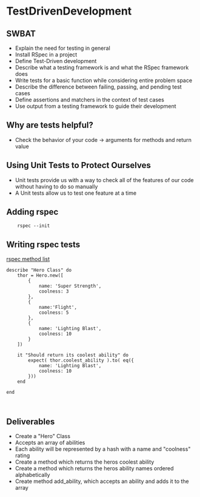 # TestDrivenDevelopment 
## SWBAT
- Explain the need for testing in general
- Install RSpec in a project
- Define Test-Driven development
- Describe what a testing framework is and what the RSpec framework does
- Write tests for a basic function while considering entire problem space
- Describe the difference between failing, passing, and pending test cases
- Define assertions and matchers in the context of test cases
- Use output from a testing framework to guide their development


## Why are tests helpful?
- Check the behavior of your code -> arguments for methods and return value

## Using Unit Tests to Protect Ourselves 
- Unit tests provide us with a way to check all of the features of our code without having to do so manually
- A Unit tests allow us to test one feature at a time 



## Adding rspec
```
    rspec --init

```

## Writing rspec tests
[rspec method list](https://rspec.info/documentation/3.5/rspec-expectations/method_list.html)

```
describe "Hero Class" do 
    thor = Hero.new([ 
        {
            name: 'Super Strength',
            coolness: 3
        },
        {
            name:'Flight',
            coolness: 5
        },
        {
            name: 'Lighting Blast',
            coolness: 10
        }
    ])

    it "Should return its coolest ability" do
        expect( thor.coolest_ability ).to( eq({
            name: 'Lighting Blast',
            coolness: 10
        }))
    end 

end 



```

## Deliverables 
- Create a "Hero" Class
- Accepts an array of abilities
- Each ability will be represented by a hash with a name and  "coolness" rating
- Create a method which returns the heros coolest ability
- Create a method which returns the heros ability names ordered alphabetically
- Create method add_ability, which accepts an ability and adds it to the array